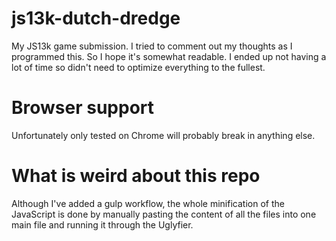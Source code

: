 # js13k-dutch-dredge
My JS13k game submission. I tried to comment out my thoughts as I programmed this. So I hope it's somewhat readable.
I ended up not having a lot of time so didn't need to optimize everything to the fullest.

# Browser support
Unfortunately only tested on Chrome will probably break in anything else.

# What is weird about this repo
Although I've added a gulp workflow, the whole minification of the JavaScript
is done by manually pasting the content of all the files into one main file and running it through the Uglyfier.

